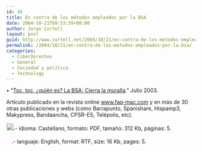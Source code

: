 ```yaml
---
id: 16
title: En contra de los métodos empleados por la BSA
date: 2004-10-21T09:53:59+00:00
author: Jorge Cortell
layout: post
guid: http://www.cortell.net/2004/10/21/en-contra-de-los-metodos-empleados-por-la-bsa/
permalink: /2004/10/21/en-contra-de-los-metodos-empleados-por-la-bsa/
categories:
  - CiberDerechos
  - General
  - Sociedad y polí­tica
  - Technology
---
```

• “<a href="http://homepage.mac.com/jorgecortell/docs/BSAcierramuralla.pdf" target="_blank">Toc, toc, &iquest;quién es? La BSA: Cierra la muralla</a>.” Julio 2003.
                    
Artículo publicado en la revista online <a href="http://www.faq-mac.com" target="_blank">www.faq-mac.com</a> y en más de 30 otras publicaciones y webs (como Barrapunto, Spanishare, Hispamp3, Makypress, Bandaancha, CPSR-ES, Telépolis, etc).
                    
<a href="http://homepage.mac.com/jorgecortell/docs/ComentLSSI.pdf" target="_blank"><img src="http://homepage.mac.com/jorgecortell/images/pdf.gif" width="19" height="19" border="0" /></a>.- idioma: Castellano, formato: PDF, tamaño: 312 Kb, páginas: 5. 
                    
<a href="http://homepage.mac.com/jorgecortell/docs/BSA-en.rtf" target="_blank"><img src="http://homepage.mac.com/jorgecortell/images/rtf.gif" width="14" height="18" border="0" /></a>.- languaje: English, format: RTF, size: 16 Kb, pages: 5.
